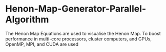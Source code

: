 # Henon-Map-Generator-Parallel-Algorithm
The Henon Map Equations are used to visualise the Henon Map. To boost performance in multi-core processors,
cluster computers, and GPUs, OpenMP, MPI, and CUDA are used

